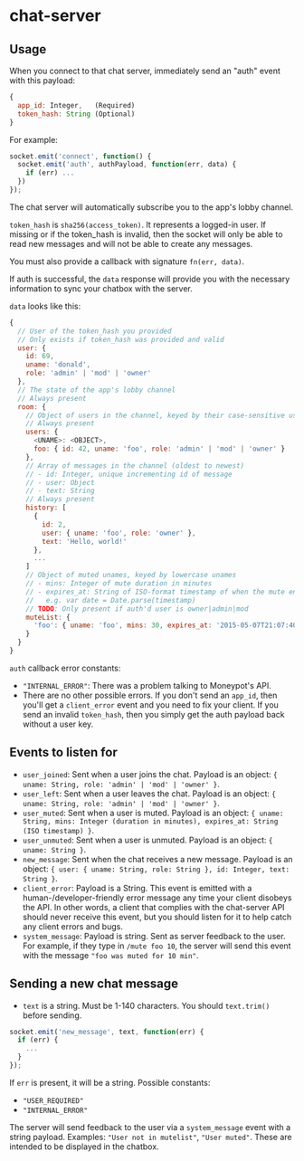 # chat-server

## Usage

When you connect to that chat server, immediately send an "auth" event with this payload:

``` javascript
{
  app_id: Integer,   (Required)
  token_hash: String (Optional)
}
```

For example:

``` javascript
socket.emit('connect', function() {
  socket.emit('auth', authPayload, function(err, data) {
    if (err) ...
  })
});
```

The chat server will automatically subscribe you to the app's lobby channel.

`token_hash` is `sha256(access_token)`. It represents a logged-in user. If missing or if the token_hash is invalid, then the socket will only be able to read new messages and will not be able to create any messages.

You must also provide a callback with signature `fn(err, data)`.

If auth is successful, the `data` response will provide you with the necessary information to sync your chatbox with the server.

`data` looks like this:

``` javascript
{
  // User of the token_hash you provided
  // Only exists if token_hash was provided and valid
  user: {
    id: 69,
    uname: 'donald',
    role: 'admin' | 'mod' | 'owner'
  },
  // The state of the app's lobby channel
  // Always present
  room: {
    // Object of users in the channel, keyed by their case-sensitive usernames
    // Always present
    users: {
      <UNAME>: <OBJECT>,
      foo: { id: 42, uname: 'foo', role: 'admin' | 'mod' | 'owner' }
    },
    // Array of messages in the channel (oldest to newest)
    // - id: Integer, unique incrementing id of message
    // - user: Object
    // - text: String
    // Always present
    history: [
      {
        id: 2,
        user: { uname: 'foo', role: 'owner' },
        text: 'Hello, world!'
      },
      ...
    ]
    // Object of muted unames, keyed by lowercase unames
    // - mins: Integer of mute duration in minutes
    // - expires_at: String of ISO-format timestamp of when the mute ends
    //   e.g. var date = Date.parse(timestamp)
    // TODO: Only present if auth'd user is owner|admin|mod
    muteList: {
      'foo': { uname: 'foo', mins: 30, expires_at: '2015-05-07T21:07:40.322Z' }
    }
  }
}
```

`auth` callback error constants:

- `"INTERNAL_ERROR"`: There was a problem talking to Moneypot's API.
- There are no other possible errors. If you don't send an `app_id`, then you'll get a `client_error` event and you need to fix your client. If you send an invalid `token_hash`, then you simply get the auth payload back without a user key.


## Events to listen for

- `user_joined`: Sent when a user joins the chat. Payload is an object: `{ uname: String, role: 'admin' | 'mod' | 'owner' }`.
- `user_left`: Sent when a user leaves the chat. Payload is an object: `{ uname: String, role: 'admin' | 'mod' | 'owner' }`.
- `user_muted`: Sent when a user is muted. Payload is an object: `{ uname: String, mins: Integer (duration in minutes), expires_at: String (ISO timestamp) }`.
- `user_unmuted`: Sent when a user is unmuted. Payload is an object: `{ uname: String }`.
- `new_message`: Sent when the chat receives a new message. Payload is an object: `{ user: { uname: String, role: String }, id: Integer, text: String }`.
- `client_error`: Payload is a String. This event is emitted with a human-/developer-friendly error message any time your client disobeys the API. In other words, a client that complies with the chat-server API should never receive this event, but you should listen for it to help catch any client errors and bugs.
- `system_message`: Payload is string. Sent as server feedback to the user. For example, if they type in `/mute foo 10`, the server will send this event with the message `"foo was muted for 10 min"`.

## Sending a new chat message

- `text` is a string. Must be 1-140 characters. You should `text.trim()` before sending.

``` javascript
socket.emit('new_message', text, function(err) {
  if (err) {
    ...
  }
});
```

If `err` is present, it will be a string. Possible constants:

- `"USER_REQUIRED"`
- `"INTERNAL_ERROR"`

The server will send feedback to the user via a `system_message` event with a string payload. Examples: `"User not in mutelist"`, `"User muted"`. These are intended to be displayed in the chatbox.
